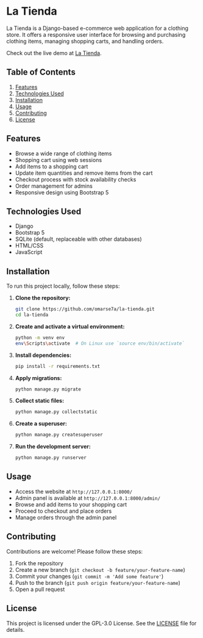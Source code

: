 # La Tienda

La Tienda is a Django-based e-commerce web application for a clothing store. It offers a responsive user interface for browsing and purchasing clothing items, managing shopping carts, and handling orders.

Check out the live demo at [La Tienda](http://latienda.pythonanywhere.com).

## Table of Contents

1. [Features](#features)
2. [Technologies Used](#technologies-used)
3. [Installation](#installation)
4. [Usage](#usage)
5. [Contributing](#contributing)
6. [License](#license)

## Features

- Browse a wide range of clothing items
- Shopping cart using web sessions
- Add items to a shopping cart
- Update item quantities and remove items from the cart
- Checkout process with stock availability checks
- Order management for admins
- Responsive design using Bootstrap 5

## Technologies Used

- Django
- Bootstrap 5
- SQLite (default, replaceable with other databases)
- HTML/CSS
- JavaScript

## Installation

To run this project locally, follow these steps:

1. **Clone the repository:**
    ```bash
    git clone https://github.com/omarse7a/la-tienda.git
    cd la-tienda
    ```

2. **Create and activate a virtual environment:**
    ```bash
    python -m venv env
    env\Scripts\activate  # On Linux use `source env/bin/activate`
    ```

3. **Install dependencies:**
    ```bash
    pip install -r requirements.txt
    ```

4. **Apply migrations:**
    ```bash
    python manage.py migrate
    ```
    
5. **Collect static files:**
    ```bash
    python manage.py collectstatic
    ```

6. **Create a superuser:**
    ```bash
    python manage.py createsuperuser
    ```

7. **Run the development server:**
    ```bash
    python manage.py runserver
    ```

## Usage

- Access the website at `http://127.0.0.1:8000/`
- Admin panel is available at `http://127.0.0.1:8000/admin/`
- Browse and add items to your shopping cart
- Proceed to checkout and place orders
- Manage orders through the admin panel

## Contributing

Contributions are welcome! Please follow these steps:

1. Fork the repository
2. Create a new branch (`git checkout -b feature/your-feature-name`)
3. Commit your changes (`git commit -m 'Add some feature'`)
4. Push to the branch (`git push origin feature/your-feature-name`)
5. Open a pull request

## License

This project is licensed under the GPL-3.0 License. See the [LICENSE](LICENSE.txt) file for details.
